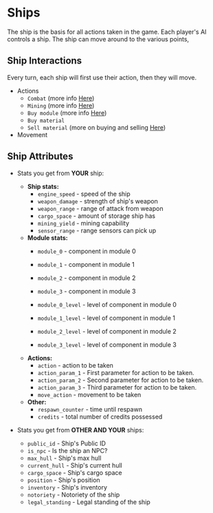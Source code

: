 # Ships

The ship is the basis for all actions taken in the game. Each player's AI controls a ship. The ship can
move around to the various points, 

[](_static/simple_ship.png)
## Ship Interactions

Every turn, each ship will first use their action, then they will move.
- Actions
  - `Combat` (more info [Here](combat.md))
  - `Mining` (more info [Here](asteroid_fields_and_mining.md))
  - `Buy module` (more info [Here](ship_upgrades.md))
  - `Buy material`
  - `Sell material` (more on buying and selling [Here](trading.md))
- Movement

## Ship Attributes

- Stats you get from **YOUR** ship:
  - **Ship stats:**
    - `engine_speed` - speed of the ship
    - `weapon_damage` - strength of ship's weapon
    - `weapon_range` - range of attack from weapon
    - `cargo_space` - amount of storage ship has
    - `mining_yield` - mining capability
    - `sensor_range` - range sensors can pick up
  - **Module stats:**
    - `module_0` - component in module 0
    - `module_1` - component in module 1
    - `module_2` - component in module 2
    - `module_3` - component in module 3
    
    - `module_0_level` - level of component in module 0
    - `module_1_level` - level of component in module 1
    - `module_2_level` - level of component in module 2
    - `module_3_level` - level of component in module 3
  - **Actions:**
    - `action` - action to be taken
    - `action_param_1` - First parameter for action to be taken.
    - `action_param_2` - Second parameter for action to be taken.
    - `action_param_3` - Third parameter for action to be taken.
    - `move_action` - movement to be taken
  - **Other:**
    - `respawn_counter` - time until respawn
    - `credits` - total number of credits possessed
    
- Stats you get from **OTHER AND YOUR** ships:
  - `public_id` - Ship's Public ID
  - `is_npc` - Is the ship an NPC?
  - `max_hull` - Ship's max hull
  - `current_hull` - Ship's current hull
  - `cargo_space` - Ship's cargo space
  - `position` - Ship's position
  - `inventory` - Ship's inventory
  - `notoriety` - Notoriety of the ship
  - `legal_standing` - Legal standing of the ship
